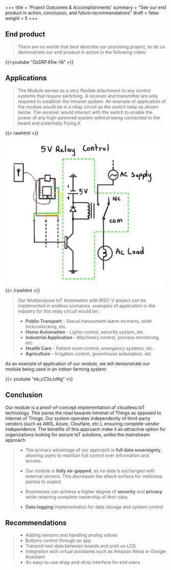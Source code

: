 +++
title = 'Project Outcomes & Accomplishments'
summary = "See our end product in action, conclusion, and future recommendations"
draft = false
weight = 5
+++

## End product
> There are no words that best describe our promising project, so let us demonstrate our end product in action in the following video:

{{<youtube "OzDRF4Xw-1A" >}}


## Applications
>The Module serves as a very flexible attachment to any control systems that require switching. A receiver and transmitter are only required to establish the Intranet system. An example of application of the module would be in a relay circuit as the switch relay as shown below. The receiver would interact with the switch to enable the power of any high-powered system without being connected to the board and potentially frying it. 

{{< rawhtml >}}
<center>
<img src="images/relay.png" width="500">
</center>
{{< /rawhtml >}}


> Our Multipurpose IoT Automation with RISC-V project can be implemented in endless scenarios, examples of application in the industry for this relay circuit would be::
> - **Public Transport** - Sexual harassment alarm on trains, toilet lock/unlocking, etc. 
> - **Home Automation** - Lights control, security system, etc.
> - **Industrial Application** - Machinery control, process monitoring, etc.
> - **Health Care** - Patient room control, emergency systems, etc.
> - **Agriculture** - Irrigation control, greenhouse automation, etc.

As an example of application of our module, we will demonstrate our module being used in an indoor farming system:

{{< youtube "eb_vZ3zJuNg" >}}

## Conclusion
Our module is a proof-of-concept implementation of cloudless IoT technology. This paves the road towards *Intra*net of Things as opposed to *Inter*net of Things. Our system operates independently of third-party vendors (such as AWS, Azure, Clouflare, etc.), ensuring complete vendor independence. The benefits of this approach make it an attractive option for organizations looking for secure IoT solutions, unlike the mainstream approach.


> - The primary advantage of our approach is **full data sovereignty**, allowing users to maintain full control over information and access.
> 
> - Our module is **fully air-gapped**, as no data is exchanged with external servers. This decreases the attack surface for malicious parties to exploit.
> 
> - Businesses can achieve a higher degree of **security** and **privacy** while retaining complete ownership of their data.
> - **Data logging** implementation for data storage and system control


## Recommendations
> - Adding sensors and handling analog values
> - Buttons control through an app
> - Transmit text data between boards and print on LCD
> - Integration with virtual assistants such as Amazon Alexa or Google Assistant
> - An easy-to-use drag-and-drop interface for end users